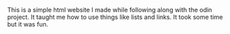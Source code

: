 This is a simple html website I made while following along with the odin project. It taught me how to use things like lists and links. It took some time but it was fun.
